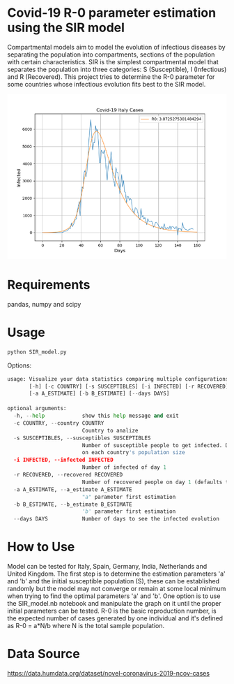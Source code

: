 # Covid-19 R-0 parameter estimation using the SIR model

Compartmental models aim to model the evolution of infectious diseases by 
separating the population into compartments, sections of the population with 
certain characteristics. SIR is the simplest compartmental model that separates 
the population into three categories: S (Susceptible), I (Infectious) and R (Recovered). 
This project tries to determine the R-0 parameter for some countries whose infectious evolution fits best to the SIR model.

![italy](</Results/Italy.png>)

# Requirements

pandas, numpy and scipy

# Usage

```python
python SIR_model.py
```
Options:
```python
usage: Visualize your data statistics comparing multiple configurations
       [-h] [-c COUNTRY] [-s SUSCEPTIBLES] [-i INFECTED] [-r RECOVERED]
       [-a A_ESTIMATE] [-b B_ESTIMATE] [--days DAYS]

optional arguments:
  -h, --help            show this help message and exit
  -c COUNTRY, --country COUNTRY
                        Country to analize
  -s SUSCEPTIBLES, --susceptibles SUSCEPTIBLES
                        Number of susceptible people to get infected. Depends
                        on each country's population size
  -i INFECTED, --infected INFECTED
                        Number of infected of day 1
  -r RECOVERED, --recovered RECOVERED
                        Number of recovered people on day 1 (defaults to 0)
  -a A_ESTIMATE, --a_estimate A_ESTIMATE
                        "a" parameter first estimation
  -b B_ESTIMATE, --b_estimate B_ESTIMATE
                        'b' parameter first estimation
  --days DAYS           Number of days to see the infected evolution
```
# How to Use 

Model can be tested for Italy, Spain, Germany, India, Netherlands and United Kingdom. 
The first step is to determine the estimation parameters 'a' and 'b' and the initial 
susceptible population (S), these can be established randomly but the model may not 
converge or remain at some local minimum when trying to find the optimal parameters 'a' and 'b'. 
One option is to use the SIR_model.nb notebook and manipulate the graph on it until 
the proper initial parameters can be tested.
R-0 is the basic reproduction number, is the expected number of cases generated by one individual
and it's defined as R-0 = a*N/b where N is the total sample population.   

# Data Source

https://data.humdata.org/dataset/novel-coronavirus-2019-ncov-cases


